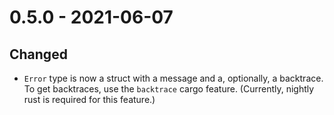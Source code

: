 # 0.5.0 - 2021-06-07

## Changed

* `Error` type is now a struct with a message and a, optionally, a backtrace. To
  get backtraces, use the `backtrace` cargo feature. (Currently, nightly rust is
  required for this feature.)
